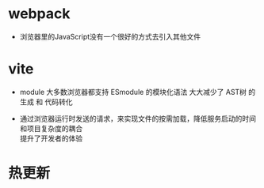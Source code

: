 # webpack

- 浏览器里的JavaScript没有一个很好的方式去引入其他文件

# vite
- module
    大多数浏览器都支持 ESmodule 的模块化语法
    大大减少了 AST树 的生成 和 代码转化

- 通过浏览器运行时发送的请求，来实现文件的按需加载，降低服务启动的时间和项目复杂度的耦合    
    提升了开发者的体验

# 热更新
